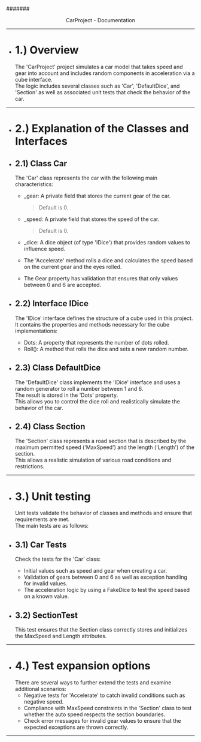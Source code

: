 ####### <p align="center"> CarProject - Documentation </p>

---
- # 1.) Overview  
  The 'CarProject' project simulates a car model that takes speed and gear into account and includes random components in acceleration via a cube interface.  
  The logic includes several classes such as 'Car', 'DefaultDice', and 'Section' as well as associated unit tests that check the behavior of the car.  

---
- # 2.) Explanation of the Classes and Interfaces  

- ## 2.1) Class Car  
  The 'Car' class represents the car with the following main characteristics:  
  - _gear: A private field that stores the current gear of the car.
    > Default is 0.  
  - _speed: A private field that stores the speed of the car.
    > Default is 0.  
  - _dice: A dice object (of type 'IDice') that provides random values ​​to influence speed.  
  
  - The 'Accelerate' method rolls a dice and calculates the speed based on the current gear and the eyes rolled.
  - The Gear property has validation that ensures that only values ​​between 0 and 6 are accepted.	

- ## 2.2) Interface IDice  
  The 'IDice' interface defines the structure of a cube used in this project.  
  It contains the properties and methods necessary for the cube implementations:  
  - Dots: A property that represents the number of dots rolled.  
  - Roll(): A method that rolls the dice and sets a new random number.  

- ## 2.3) Class DefaultDice  
  The 'DefaultDice' class implements the 'IDice' interface and uses a random generator to roll a number between 1 and 6.  
  The result is stored in the 'Dots' property.  
  This allows you to control the dice roll and realistically simulate the behavior of the car.  

- ## 2.4) Class Section  
  The 'Section' class represents a road section that is described by the maximum permitted speed ('MaxSpeed') and the length ('Length') of the section.  
  This allows a realistic simulation of various road conditions and restrictions.  

---
- # 3.) Unit testing  
  Unit tests validate the behavior of classes and methods and ensure that requirements are met.  
  The main tests are as follows:  

- ## 3.1) Car Tests  
  Check the tests for the 'Car' class:  
  - Initial values ​​such as speed and gear when creating a car.
  - Validation of gears between 0 and 6 as well as exception handling for invalid values.
  - The acceleration logic by using a FakeDice to test the speed based on a known value.

- ## 3.2) SectionTest  
  This test ensures that the Section class correctly stores and initializes the MaxSpeed ​​and Length attributes.

---
- # 4.) Test expansion options   
  There are several ways to further extend the tests and examine additional scenarios:  
  - Negative tests for 'Accelerate' to catch invalid conditions such as negative speed.  
  - Compliance with MaxSpeed ​​constraints in the 'Section' class to test whether the auto speed respects the section boundaries.  
  - Check error messages for invalid gear values ​​to ensure that the expected exceptions are thrown correctly.  



----
<!--
Schritt / Aspekt
Mit DefaultDice
Mit FakeDice
Erstellen des Car-Objekts
DefaultDice wird automatisch verwendet
FakeDice wird explizit übergeben
Aufruf von Roll()
Generiert eine zufällige Zahl für Dots
Setzt nur RollWasCalled auf true
Berechnung von Speed
Geschwindigkeit variiert, basierend auf Dots
Geschwindigkeit ist konstant (z. B. Dots = 2)
Ergebnisse im Test
Geschwindigkeit hängt von zufälligem Dots ab
Geschwindigkeit ist vorhersehbar, RollWasCalled überprüfbar
Dots
Zufälliger Wert zwischen 1 und 6
Fester Wert für kontrollierte Tests
Roll() Verhalten
Generiert und setzt zufälligen Dots-Wert
Setzt RollWasCalled auf true, Dots bleibt unverändert --> 




